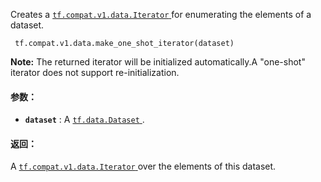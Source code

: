 Creates a [ `tf.compat.v1.data.Iterator` ](https://tensorflow.google.cn/api_docs/python/tf/compat/v1/data/Iterator) for enumerating the elements of a dataset.

```
 tf.compat.v1.data.make_one_shot_iterator(dataset) 
```


**Note:**  The returned iterator will be initialized automatically.A "one-shot" iterator does not support re-initialization.


#### 参数：
- **`dataset`** : A [ `tf.data.Dataset` ](https://tensorflow.google.cn/api_docs/python/tf/data/Dataset).


#### 返回：
A [ `tf.compat.v1.data.Iterator` ](https://tensorflow.google.cn/api_docs/python/tf/compat/v1/data/Iterator) over the elements of this dataset.

